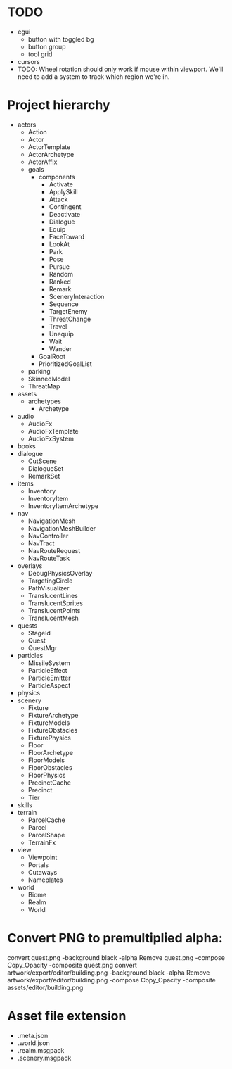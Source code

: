 # TODO

* egui
  * button with toggled bg
  * button group
  * tool grid
* cursors
* TODO: Wheel rotation should only work if mouse within viewport. We'll need to add a system
  to track which region we're in.

# Project hierarchy

* actors
  * Action
  * Actor
  * ActorTemplate
  * ActorArchetype
  * ActorAffix
  * goals
    * components
      * Activate
      * ApplySkill
      * Attack
      * Contingent
      * Deactivate
      * Dialogue
      * Equip
      * FaceToward
      * LookAt
      * Park
      * Pose
      * Pursue
      * Random
      * Ranked
      * Remark
      * SceneryInteraction
      * Sequence
      * TargetEnemy
      * ThreatChange
      * Travel
      * Unequip
      * Wait
      * Wander
    * GoalRoot
    * PrioritizedGoalList
  * parking
  * SkinnedModel
  * ThreatMap
* assets
  * archetypes
    * Archetype
* audio
  * AudioFx
  * AudioFxTemplate
  * AudioFxSystem
* books
* dialogue
  * CutScene
  * DialogueSet
  * RemarkSet
* items
  * Inventory
  * InventoryItem
  * InventoryItemArchetype
* nav
  * NavigationMesh
  * NavigationMeshBuilder
  * NavController
  * NavTract
  * NavRouteRequest
  * NavRouteTask
* overlays
  * DebugPhysicsOverlay
  * TargetingCircle
  * PathVisualizer
  * TranslucentLines
  * TranslucentSprites
  * TranslucentPoints
  * TranslucentMesh
* quests
  * StageId
  * Quest
  * QuestMgr
* particles
  * MissileSystem
  * ParticleEffect
  * ParticleEmitter
  * ParticleAspect
* physics
* scenery
  * Fixture
  * FixtureArchetype
  * FixtureModels
  * FixtureObstacles
  * FixturePhysics
  * Floor
  * FloorArchetype
  * FloorModels
  * FloorObstacles
  * FloorPhysics
  * PrecinctCache
  * Precinct
  * Tier
* skills
* terrain
  * ParcelCache
  * Parcel
  * ParcelShape
  * TerrainFx
* view
  * Viewpoint
  * Portals
  * Cutaways
  * Nameplates
* world
  * Biome
  * Realm
  * World

# Convert PNG to premultiplied alpha:

convert quest.png -background black -alpha Remove quest.png -compose Copy_Opacity -composite quest.png
convert artwork/export/editor/building.png -background black -alpha Remove artwork/export/editor/building.png -compose Copy_Opacity -composite assets/editor/building.png

# Asset file extension

* .meta.json
* .world.json
* .realm.msgpack
* .scenery.msgpack
